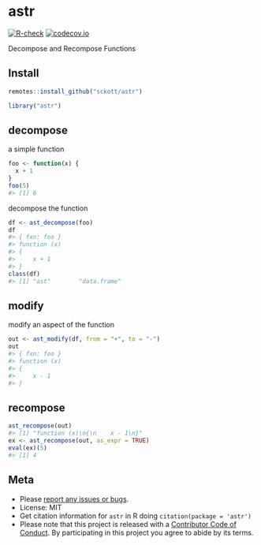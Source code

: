 astr
====



[![R-check](https://github.com/sckott/astr/workflows/R-check/badge.svg)](https://github.com/sckott/astr/actions/)
[![codecov.io](https://codecov.io/github/sckott/astr/coverage.svg?branch=mastr)](https://codecov.io/github/sckott/astr?branch=mastr)

Decompose and Recompose Functions

## Install


```r
remotes::install_github("sckott/astr")
```


```r
library("astr")
```

## decompose

a simple function


```r
foo <- function(x) {
  x + 1
}
foo(5)
#> [1] 6
```

decompose the function


```r
df <- ast_decompose(foo)
df
#> { fxn: foo }
#> function (x)
#> {
#>     x + 1
#> }
class(df)
#> [1] "ast"        "data.frame"
```

## modify

modify an aspect of the function


```r
out <- ast_modify(df, from = "+", to = "-")
out
#> { fxn: foo }
#> function (x)
#> {
#>     x - 1
#> }
```

## recompose


```r
ast_recompose(out)
#> [1] "function (x)\n{\n    x - 1\n}"
ex <- ast_recompose(out, as_expr = TRUE)
eval(ex)(5)
#> [1] 4
```

## Meta

* Please [report any issues or bugs](https://github.com/sckott/astr/issues).
* License: MIT
* Get citation information for `astr` in R doing `citation(package = 'astr')`
* Please note that this project is released with a [Contributor Code of Conduct][coc]. By participating in this project you agree to abide by its terms.

[coc]: https://github.com/sckott/astr/blob/mastr/CODE_OF_CONDUCT.md
